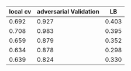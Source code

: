 local cv| adversarial Validation| LB
--|--|--
0.692|0.927|0.403
0.708|0.983|0.395
0.659|0.879|0.352
0.634|0.878|0.298
0.639|0.824|0.330
